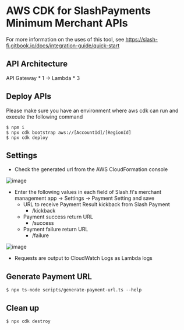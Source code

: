 # AWS CDK for SlashPayments Minimum Merchant APIs 

For more information on the uses of this tool, see
https://slash-fi.gitbook.io/docs/integration-guide/quick-start

## API Architecture

API Gateway \* 1 -> Lambda \* 3

## Deploy APIs

Please make sure you have an environment where aws cdk can run and execute the following command

```
$ npm i
$ npx cdk bootstrap aws://[AccountId]/[RegionId]
$ npx cdk deploy
```

## Settings

- Check the generated url from the AWS CloudFormation console

![image](https://user-images.githubusercontent.com/1631778/184496854-f37d4163-9d55-42d6-bc5e-fc8e558ce677.png)

- Enter the following values in each field of Slash.fi's merchant management app -> Settings -> Payment Setting and save
  - URL to receive Payment Result kickback from Slash Payment
    - /kickback
  - Payment success return URL
    - /success
  - Payment failure return URL
    - /failure
    
![image](https://user-images.githubusercontent.com/1631778/184496786-7472b457-106e-4ecd-b2cf-e3aad3d63b87.png)
    
- Requests are output to CloudWatch Logs as Lambda logs

## Generate Payment URL

```
$ npx ts-node scripts/generate-payment-url.ts --help
```

## Clean up

```
$ npx cdk destroy
```
